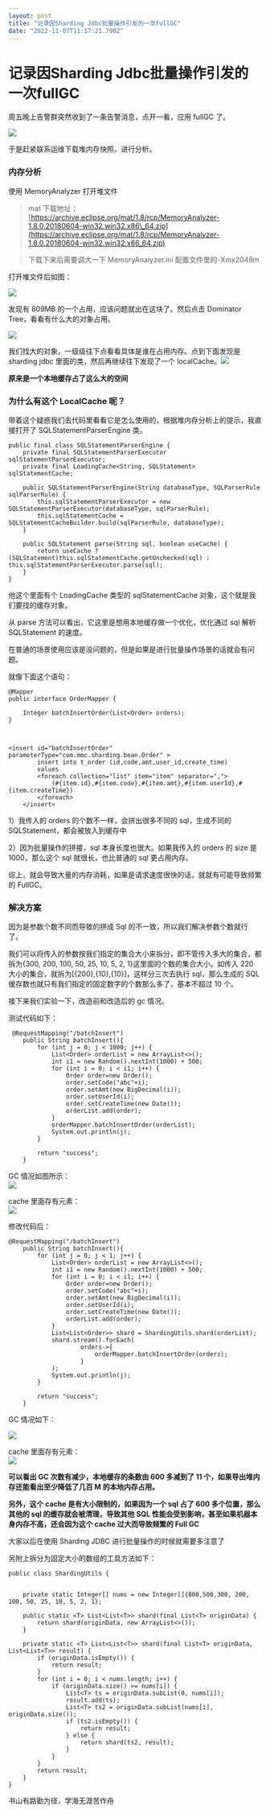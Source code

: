 ```yaml
---
layout: post
title: "记录因Sharding Jdbc批量操作引发的一次fullGC"
date: "2022-11-07T11:17:21.790Z"
---
```

记录因Sharding Jdbc批量操作引发的一次fullGC
===============================

周五晚上告警群突然收到了一条告警消息，点开一看，应用 fullGC 了。

![](https://img2022.cnblogs.com/blog/1178991/202211/1178991-20221105225726633-508275153.png)

于是赶紧联系运维下载堆内存快照，进行分析。

### 内存分析

使用 MemoryAnalyzer 打开堆文件

> mat 下载地址：[https://archive.eclipse.org/mat/1.8/rcp/MemoryAnalyzer-1.8.0.20180604-win32.win32.x86\_64.zip](https://archive.eclipse.org/mat/1.8/rcp/MemoryAnalyzer-1.8.0.20180604-win32.win32.x86_64.zip)

> 下载下来后需要调大一下 MemoryAnalyzer.ini 配置文件里的-Xmx2048m

打开堆文件后如图：

![](https://img2022.cnblogs.com/blog/1178991/202211/1178991-20221106110541377-431898893.png)

发现有 809MB 的一个占用，应该问题就出在这块了。然后点击 Dominator Tree，看看有什么大的对象占用。

![](https://img2022.cnblogs.com/blog/1178991/202211/1178991-20221106110845209-1270297104.png)

我们找大的对象，一级级往下点看看具体是谁在占用内存。点到下面发现是 sharding jdbc 里面的类，然后再继续往下发现了一个 localCache。![](https://img2022.cnblogs.com/blog/1178991/202211/1178991-20221106111054513-1061621213.png)

**原来是一个本地缓存占了这么大的空间**

### 为什么有这个 LocalCache 呢？

带着这个疑惑我们去代码里看看它是怎么使用的，根据堆内存分析上的提示，我直接打开了 SQLStatementParserEngine 类。

    public final class SQLStatementParserEngine {
        private final SQLStatementParserExecutor sqlStatementParserExecutor;
        private final LoadingCache<String, SQLStatement> sqlStatementCache;
    
        public SQLStatementParserEngine(String databaseType, SQLParserRule sqlParserRule) {
            this.sqlStatementParserExecutor = new SQLStatementParserExecutor(databaseType, sqlParserRule);
            this.sqlStatementCache = SQLStatementCacheBuilder.build(sqlParserRule, databaseType);
        }
    
        public SQLStatement parse(String sql, boolean useCache) {
            return useCache ? (SQLStatement)this.sqlStatementCache.getUnchecked(sql) : this.sqlStatementParserExecutor.parse(sql);
        }
    }
    

他这个里面有个 LoadingCache 类型的 sqlStatementCache 对象，这个就是我们要找的缓存对象。

从 parse 方法可以看出，它这里是想用本地缓存做一个优化，优化通过 sql 解析 SQLStatement 的速度。

在普通的场景使用应该是没问题的，但是如果是进行批量操作场景的话就会有问题。

就像下面这个语句：

    @Mapper
    public interface OrderMapper {
    
        Integer batchInsertOrder(List<Order> orders);
    }
    
    

    <insert id="batchInsertOrder" parameterType="com.mmc.sharding.bean.Order" >
            insert into t_order (id,code,amt,user_id,create_time)
            values
            <foreach collection="list" item="item" separator=",">
                (#{item.id},#{item.code},#{item.amt},#{item.userId},#{item.createTime})
            </foreach>
        </insert>
    

1）我传入的 orders 的个数不一样，会拼出很多不同的 sql，生成不同的 SQLStatement，都会被放入到缓存中

2）因为批量操作的拼接，sql 本身长度也很大。如果我传入的 orders 的 size 是 1000，那么这个 sql 就很长，也比普通的 sql 更占用内存。

综上，就会导致大量的内存消耗，如果是请求速度很快的话，就就有可能导致频繁的 FullGC。

### 解决方案

因为是参数个数不同而导致的拼成 Sql 的不一致，所以我们解决参数个数就行了。

我们可以将传入的参数按我们指定的集合大小来拆分，即不管传入多大的集合，都拆为{300, 200, 100, 50, 25, 10, 5, 2, 1}这里面的个数的集合大小。如传入 220 大小的集合，就拆为\[{200},{10},{10}\]，这样分三次去执行 sql，那么生成的 SQL 缓存数也就只有我们指定的固定数字的个数那么多了，基本不超过 10 个。

接下来我们实验一下，改造前和改造后的 gc 情况。

测试代码如下：

     @RequestMapping("/batchInsert")
        public String batchInsert(){
            for (int j = 0; j < 1000; j++) {
                List<Order> orderList = new ArrayList<>();
                int i1 = new Random().nextInt(1000) + 500;
                for (int i = 0; i < i1; i++) {
                    Order order=new Order();
                    order.setCode("abc"+i);
                    order.setAmt(new BigDecimal(i));
                    order.setUserId(i);
                    order.setCreateTime(new Date());
                    orderList.add(order);
                }
                orderMapper.batchInsertOrder(orderList);
                System.out.println(j);
            }
    
            return "success";
        }
    

GC 情况如图所示：  
![](https://img2022.cnblogs.com/blog/1178991/202211/1178991-20221106233216422-1186937065.png)

cache 里面存有元素：  
![](https://img2022.cnblogs.com/blog/1178991/202211/1178991-20221106234734928-559545384.png)

修改代码后：

    @RequestMapping("/batchInsert")
        public String batchInsert(){
            for (int j = 0; j < 1; j++) {
                List<Order> orderList = new ArrayList<>();
                int i1 = new Random().nextInt(1000) + 500;
                for (int i = 0; i < i1; i++) {
                    Order order=new Order();
                    order.setCode("abc"+i);
                    order.setAmt(new BigDecimal(i));
                    order.setUserId(i);
                    order.setCreateTime(new Date());
                    orderList.add(order);
                }
                List<List<Order>> shard = ShardingUtils.shard(orderList);
                shard.stream().forEach(
                        orders->{
                            orderMapper.batchInsertOrder(orders);
                        }
                );
                System.out.println(j);
            }
    
            return "success";
        }
    

GC 情况如下：

![](https://img2022.cnblogs.com/blog/1178991/202211/1178991-20221106233908331-655446062.png)

cache 里面存有元素：  
![](https://img2022.cnblogs.com/blog/1178991/202211/1178991-20221106234107762-1825619900.png)

**可以看出 GC 次数有减少，本地缓存的条数由 600 多减到了 11 个，如果导出堆内存还能看出至少降低了几百 M 的本地内存占用。**

**另外，这个 cache 是有大小限制的，如果因为一个 sql 占了 600 多个位置，那么其他的 sql 的缓存就会被清理，导致其他 SQL 性能会受到影响，甚至如果机器本身内存不高，还会因为这个 cache 过大而导致频繁的 Full GC**

大家以后在使用 Sharding JDBC 进行批量操作的时候就需要多注意了

另附上拆分为固定大小的数组的工具方法如下：

    public class ShardingUtils {
    
    
        private static Integer[] nums = new Integer[]{800,500,300, 200, 100, 50, 25, 10, 5, 2, 1};
    
        public static <T> List<List<T>> shard(final List<T> originData) {
            return shard(originData, new ArrayList<>());
        }
    
        private static <T> List<List<T>> shard(final List<T> originData, List<List<T>> result) {
            if (originData.isEmpty()) {
                return result;
            }
            for (int i = 0; i < nums.length; i++) {
                if (originData.size() >= nums[i]) {
                    List<T> ts = originData.subList(0, nums[i]);
                    result.add(ts);
                    List<T> ts2 = originData.subList(nums[i], originData.size());
                    if (ts2.isEmpty()) {
                        return result;
                    } else {
                        return shard(ts2, result);
                    }
                }
            }
            return result;
        }
    }
    

书山有路勤为径，学海无涯苦作舟